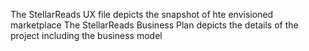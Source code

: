 The StellarReads UX file depicts the snapshot of hte envisioned marketplace
The StellarReads Business Plan depicts the details of the project including the business model
